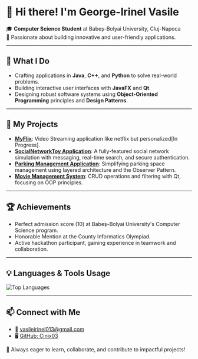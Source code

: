 # 👋 Hi there! I'm George-Irinel Vasile
🎓 **Computer Science Student** at Babeș-Bolyai University, Cluj-Napoca  
🌟 Passionate about building innovative and user-friendly applications.  

---

## 🔧 What I Do
- Crafting applications in **Java**, **C++**, and **Python** to solve real-world problems.
- Building interactive user interfaces with **JavaFX** and **Qt**.
- Designing robust software systems using **Object-Oriented Programming** principles and **Design Patterns**.

---

## 📌 My Projects
- **[MyFlix](https://github.com/Cinix03/MyFlix)**: Video Streaming application like netflix but personalized[In Progress].
- **[SocialNetworkToy Application](https://github.com/Cinix03/SocialNetworkToy)**: A fully-featured social network simulation with messaging, real-time search, and secure authentication.  
- **[Parking Management Application](https://github.com/Cinix03/GestiuneParcari)**: Simplifying parking space management using layered architecture and the Observer Pattern.  
- **[Movie Management System](https://github.com/Cinix03/FilmeOOP)**: CRUD operations and filtering with Qt, focusing on OOP principles.

---

## 🏆 Achievements
- Perfect admission score (10) at Babeș-Bolyai University's Computer Science program.
- Honorable Mention at the County Informatics Olympiad.
- Active hackathon participant, gaining experience in teamwork and collaboration.

---

## 💡 Languages & Tools Usage
![Top Languages](https://github-readme-stats.vercel.app/api/top-langs/?username=Cinix03&layout=compact&theme=radical)

---

## 📫 Connect with Me
- 📧 [vasileirinel013@gmail.com](mailto:vasileirinel013@gmail.com)  
- 🖥️ [GitHub: Cinix03](https://github.com/Cinix03)  

🚀 Always eager to learn, collaborate, and contribute to impactful projects!
